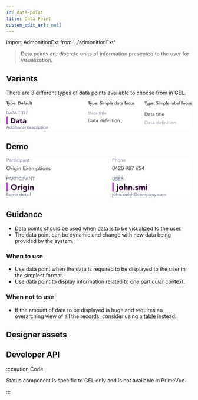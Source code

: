 ```yaml
---
id: data-point
title: Data Point
custom_edit_url: null
---
```


import AdmonitionExt from '../admonitionExt'

> Data points are discrete units of information presented to the user for visualization.


## Variants

There are 3 different types of data points available to choose from in GEL.

![Data point types](img/data-point-types.svg)


## Demo

![Data point demo](img/data-point-demo.svg)


## Guidance

* Data points should be used when data is to be visualized to the user.
* The data point can be dynamic and change with new data being provided by the system.

### When to use

* Use data point when the data is required to be displayed to the user in the simplest format.
* Use data point to display information related to one particular context.

### When not to use

* If the amount of data to be displayed is huge and requires an overarching view of all the records, consider using a [table](../tables/table.md) instead.


## Designer assets

<AdmonitionExt type="figma" url="https://www.figma.com/file/kzLxtqv6YGL0wotiqzgEo4/GEL-UI-Doc?node-id=2446%3A233909&t=TGRoM1Kxa2D9XZlV-4" />


## Developer API

:::caution Code

Status component is specific to GEL only and is not available in PrimeVue.

:::